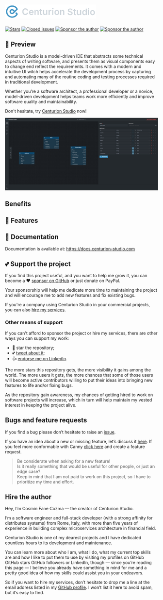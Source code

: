 # [<img src="https://raw.githubusercontent.com/cosmif/centurion-studio-app/master/assets/logo-light.png" alt="Centurion Studio Logo" width="300">](https://github.com/cosmif/centurion-studio-app)

[![Stars][stars-image]][stars-url]
[![Closed issues][closed-issues-image]][closed-issues-url]
[![Sponsor the author][discussions-img]][discussions-url]
[![Sponsor the author][sponsor-image]][sponsor-url]

## 🔎 Preview

Centurion Studio is a model-driven IDE that abstracts some technical aspects of writing software, and presents them as 
visual components easy to change end reflect the requirements. It comes with a modern and intuitive UI witch helps 
accelerate the development process by capturing and automating many of the routine coding and testing processes required
in traditional development.

Whether you’re a software architect, a professional developer or a novice, model-driven development helps teams work more 
efficiently and improve software quality and maintainability. 

Don't hesitate, try <a href="https://app.centurion-studio.com">Centurion Studio</a> now!

<a href="https://app.centurion-studio.com" target="_blank"><img src="https://raw.githubusercontent.com/cosmif/centurion-studio-app/master/assets/dahsboard-dark.png" alt="Centurion Studio Preview"></a>

## Benefits


## 🚀 Features

## 📖 Documentation

Documentation is available at: https://docs.centurion-studio.com


## 💕 Support the project
If you find this project useful, and you want to help me grow it, you can become a ❤️ <a href="https://github.com/sponsors/cosmifcozma">sponsor on GitHub</a> or just donate on PayPal.

Your sponsorship will help me dedicate more time to maintaining the project and will encourage me to add new features and fix existing bugs.

If you're a company using Centurion Studio in your commercial projects, you can also [hire my services](https://github.com/cosmifcozma).

### Other means of support

If you can't afford to sponsor the project or hire my services, there are other ways you can support my work:
- 🙏 star the repository;
- 💕 <a href="https://twitter.com/share?text=Try%20Centurion%20Studio%20and%20focus%20the%20work%20that%20matter!&amp;url=https%3A%2F%2Fgithub.com%2Fcosmifcozma%2Fcenturion-studio-app&amp;hashtags=modeldriven%2Cspringboot%2Cquarkus%2Cmicroservices&amp;via=cosmifcozma" rel="nofollow">tweet about it</a>;
- 👍 <a href="https://www.linkedin.com/in/cosmin-fane-cozma-4059aa171/" rel="nofollow">endorse me on LinkedIn</a>.

The more stars this repository gets, the more visibility it gains among the world. The more users it gets, the more chances that some of those users will become active contributors willing to put their ideas into bringing new features to life and/or fixing bugs.

As the repository gain awareness, my chances of getting hired to work on software projects will increase, which in turn will help maintain my vested interest in keeping the project alive.

## Bugs and feature requests
If you find a bug please don’t hesitate to raise an [issue](https://github.com/cosmifcozma/centurion-studio-app/issues/new).

If you have an idea about a new or missing feature, let’s discuss it [here](https://github.com/cosmifcozma/centurion-studio-app/discussions). 
If you feel more conformable with Canny [click here](https://centurion-studio.canny.io/feature-requests) and create a feature request.

>Be considerate when asking for a new feature!<br/>
Is it really something that would be useful for other people, or just an edge case?<br/>
Keep in mind that I am not paid to work on this project, so I have to prioritize my time and effort.

## Hire the author

Hey, I’m Cosmin Fane Cozma — the creator of Centurion Studio.

I’m a software engineer and full-stack developer (with a strong affinity for distributes systems) from Rome, Italy, with more than five years of experience in building complex microservices architecture in financial field.

Centurion Studio is one of my dearest projects and I have dedicated countless hours to its development and maintenance.

You can learn more about who I am, what I do, what my current top skills are and how I like to put them to use by visiting my profiles on GitHub GitHub stars GitHub followers or LinkedIn, though — since you’re reading this page — I believe you already have something in mind for me and a pretty good idea of how my skills could assist you in your endeavors.

So if you want to hire my services, don’t hesitate to drop me a line at the email address listed in my [GitHub profile](https://github.com/cosmifcozma).
I won’t list it here to avoid spam, but it’s easy to find.


[repo-url]: https://github.com/cosmifcozma/centurion-studio-app
[stars-url]: https://github.com/cosmifcozma/centurion-studio-app/stargazers
[closed-issues-url]: https://github.com/cosmifcozma/centurion-studio-app/issues?q=is%3Aissue+is%3Aclosed
[stars-image]: https://img.shields.io/github/stars/cosmifcozma/centurion-studio-app?style=flat-square
[closed-issues-image]: https://img.shields.io/github/issues-closed/cosmifcozma/centurion-studio-app?style=flat-square
[sponsor-image]: https://img.shields.io/badge/sponsor-orange?style=flat-square
[sponsor-url]: https://github.com/sponsors/cosmifcozma
[discussions-img]: https://img.shields.io/github/discussions/cosmifcozma/centurion-studio-app
[discussions-url]: https://github.com/cosmifcozma/centurion-studio-app/discussions